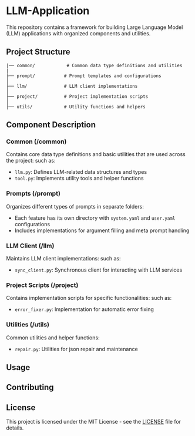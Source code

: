 # LLM-Application

This repository contains a framework for building Large Language Model (LLM) applications with organized components and utilities.

## Project Structure

```
|── common/            # Common data type definitions and utilities
|
├── prompt/           # Prompt templates and configurations
│
├── llm/              # LLM client implementations
│
├── project/          # Project implementation scripts
│
├── utils/            # Utility functions and helpers
```

## Component Description

### Common (/common)
Contains core data type definitions and basic utilities that are used across the project:
such as:

- `llm.py`: Defines LLM-related data structures and types
- `tool.py`: Implements utility tools and helper functions

### Prompts (/prompt)
Organizes different types of prompts in separate folders:
- Each feature has its own directory with `system.yaml` and `user.yaml` configurations
- Includes implementations for argument filling and meta prompt handling

### LLM Client (/llm)
Maintains LLM client implementations:
such as:

- `sync_client.py`: Synchronous client for interacting with LLM services

### Project Scripts (/project)
Contains implementation scripts for specific functionalities:
such as:

- `error_fixer.py`: Implementation for automatic error fixing

### Utilities (/utils)
Common utilities and helper functions:
- `repair.py`: Utilities for json repair and maintenance

## Usage

## Contributing

## License

This project is licensed under the MIT License - see the [LICENSE](LICENSE) file for details.
